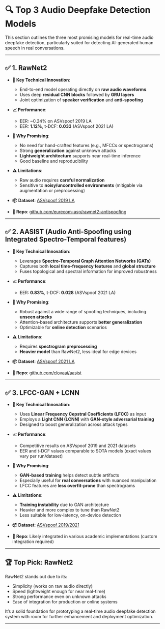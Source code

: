 # 🔍 Top 3 Audio Deepfake Detection Models

This section outlines the three most promising models for real-time audio deepfake detection, particularly suited for detecting AI-generated human speech in real conversations.

---

## ✅ 1. RawNet2

- **📌 Key Technical Innovation**:
  - End-to-end model operating directly on **raw audio waveforms**
  - Uses deep **residual CNN blocks** followed by **GRU layers**
  - Joint optimization of **speaker verification** and **anti-spoofing**

- **📈 Performance**:
  - EER: ~0.24% on ASVspoof 2019 LA
  - EER: **1.12%**, t-DCF: **0.033** (ASVspoof 2021 LA)

- **🚀 Why Promising**:
  - No need for hand-crafted features (e.g., MFCCs or spectrograms)
  - Strong **generalization** against unknown attacks
  - **Lightweight architecture** supports near real-time inference
  - Good baseline and reproducibility

- **⚠️ Limitations**:
  - Raw audio requires **careful normalization**
  - Sensitive to **noisy/uncontrolled environments** (mitigable via augmentation or preprocessing)

- **📦 Dataset**: [ASVspoof 2019 LA](https://datashare.ed.ac.uk/handle/10283/3336)
- **🔗 Repo**: [github.com/eurecom-asp/rawnet2-antispoofing](https://github.com/eurecom-asp/rawnet2-antispoofing)

---

## ✅ 2. AASIST (Audio Anti-Spoofing using Integrated Spectro-Temporal features)

- **📌 Key Technical Innovation**:
  - Leverages **Spectro-Temporal Graph Attention Networks (GATs)**
  - Captures both **local time-frequency features** and **global structure**
  - Fuses topological and spectral information for improved robustness

- **📈 Performance**:
  - EER: **0.83%**, t-DCF: **0.028** (ASVspoof 2021 LA)

- **🚀 Why Promising**:
  - Robust against a wide range of spoofing techniques, including **unseen attacks**
  - Attention-based architecture supports **better generalization**
  - Optimizable for **online detection** scenarios

- **⚠️ Limitations**:
  - Requires **spectrogram preprocessing**
  - **Heavier model** than RawNet2, less ideal for edge devices

- **📦 Dataset**: [ASVspoof 2021 LA](https://datashare.ed.ac.uk/handle/10283/3336)
- **🔗 Repo**: [github.com/clovaai/aasist](https://github.com/clovaai/aasist)

---

## ✅ 3. LFCC-GAN + LCNN

- **📌 Key Technical Innovation**:
  - Uses **Linear Frequency Cepstral Coefficients (LFCC)** as input
  - Employs a **Light CNN (LCNN)** with **GAN-style adversarial training**
  - Designed to boost generalization across attack types

- **📈 Performance**:
  - Competitive results on ASVspoof 2019 and 2021 datasets
  - EER and t-DCF values comparable to SOTA models (exact values vary per run/dataset)

- **🚀 Why Promising**:
  - **GAN-based training** helps detect subtle artifacts
  - Especially useful for **real conversations** with nuanced manipulation
  - LFCC features are **less overfit-prone** than spectrograms

- **⚠️ Limitations**:
  - **Training instability** due to GAN architecture
  - Heavier and more complex to tune than RawNet2
  - Less suitable for low-latency, on-device detection

- **📦 Dataset**: [ASVspoof 2019/2021](https://datashare.ed.ac.uk/handle/10283/3336)
- **🔗 Repo**: Likely integrated in various academic implementations (custom integration required)

---

## 🏆 **Top Pick: RawNet2**

RawNet2 stands out due to its:

- Simplicity (works on raw audio directly)
- Speed (lightweight enough for near real-time)
- Strong performance even on unknown attacks
- Ease of integration for production or online systems

It’s a solid foundation for prototyping a real-time audio deepfake detection system with room for further enhancement and deployment optimization.

---
